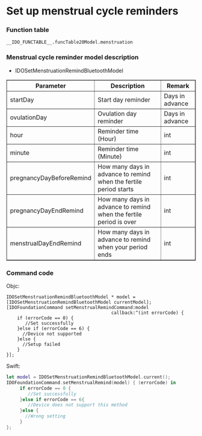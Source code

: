 # Set up menstrual cycle reminders
### Function table
```objc
__IDO_FUNCTABLE__.funcTable20Model.menstruation
```
### Menstrual cycle reminder model description

* IDOSetMenstruationRemindBluetoothModel

<table border="1px" width="100%">
<thead>
<tr>
<th><strong>Parameter</strong></th>
<th><strong>Description</strong></th>
<th><strong>Remark</strong></th>
</tr>
</thead>
<tbody>
<tr>
<td>startDay</td>
<td>Start day reminder</td>
<td>Days in advance</td>
</tr>
<tr>
<td>ovulationDay</td>
<td>Ovulation day reminder</td>
<td>Days in advance</td>
</tr>
<tr>
<td>hour</td>
<td>Reminder time (Hour)</td>
<td>int</td>
</tr>
<tr>
<td>minute</td>
<td>Reminder time (Minute)</td>
<td>int</td>
</tr>
<tr>
<td>pregnancyDayBeforeRemind</td>
<td>How many days in advance to remind when the fertile period starts</td>
<td>int</td>
</tr>
<tr>
<td>pregnancyDayEndRemind</td>
<td>How many days in advance to remind when the fertile period is over</td>
<td>int</td>
</tr>
<tr>
<td>menstrualDayEndRemind</td>
<td>How many days in advance to remind when your period ends</td>
<td>int</td>
</tr>
</tbody>
</table>



### Command code

Objc:

```objc
IDOSetMenstruationRemindBluetoothModel * model = [IDOSetMenstruationRemindBluetoothModel currentModel];
[IDOFoundationCommand setMenstrualRemindCommand:model
                                       callback:^(int errorCode) {
    if (errorCode == 0) {
       //Set successfully
    }else if (errorCode == 6) {
      //Device not supported
    }else {
      //Setup failed
    }
}];
```

Swift:

```swift
let model = IDOSetMenstruationRemindBluetoothModel.current();
IDOFoundationCommand.setMenstrualRemind(model) { (errorCode) in
     if errorCode == 0 {
        //Set successfully
     }else if errorCode == 6{
        //Device does not support this method
     }else {
       //Wrong setting
     }
};
```
